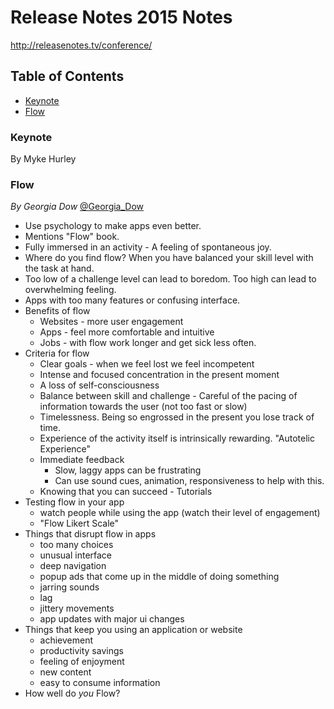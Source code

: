 # Release Notes 2015 Notes

<http://releasenotes.tv/conference/>

## Table of Contents

- [Keynote](#keynote)
- [Flow](#flow)

### Keynote

By Myke Hurley

### Flow

*By Georgia Dow* [@Georgia_Dow](https://twitter.com/Georgia_Dow)

- Use psychology to make apps even better.
- Mentions "Flow" book.
- Fully immersed in an activity - A feeling of spontaneous joy.
- Where do you find flow? When you have balanced your skill level with the task at hand.
- Too low of a challenge level can lead to boredom. Too high can lead to overwhelming feeling.
- Apps with too many features or confusing interface.
- Benefits of flow
    - Websites - more user engagement
    - Apps - feel more comfortable and intuitive
    - Jobs - with flow work longer and get sick less often.
- Criteria for flow
    - Clear goals - when we feel lost we feel incompetent
    - Intense and focused concentration in the present moment
    - A loss of self-consciousness
    - Balance between skill and challenge - Careful of the pacing of information towards the user (not too fast or slow)
    - Timelessness. Being so engrossed in the present you lose track of time.
    - Experience of the activity itself is intrinsically rewarding. "Autotelic Experience"
    - Immediate feedback
        - Slow, laggy apps can be frustrating
        - Can use sound cues, animation, responsiveness to help with this.
    - Knowing that you can succeed - Tutorials
- Testing flow in your app
    - watch people while using the app (watch their level of engagement)
    - "Flow Likert Scale"
- Things that disrupt flow in apps
    - too many choices
    - unusual interface
    - deep navigation
    - popup ads that come up in the middle of doing something
    - jarring sounds
    - lag
    - jittery movements
    - app updates with major ui changes
- Things that keep you using an application or website
    - achievement
    - productivity savings
    - feeling of enjoyment
    - new content
    - easy to consume information
- How well do *you* Flow?
